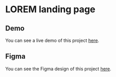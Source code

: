 # LOREM landing page

## Demo
You can see a live demo of this project [here](https://mykolabutylkov.github.io/lorem_landing-page/).

## Figma
You can see the Figma design of this project [here](https://www.figma.com/file/6c7rzlSdyib9iSBoJSfXbV/42-Pay-%D0%A2%D0%97-(Copy)-(Copy)-(Copy)-(Copy)?type=design&node-id=0-1&mode=design&t=VfQmuiAdhNPJe8jD-0).
